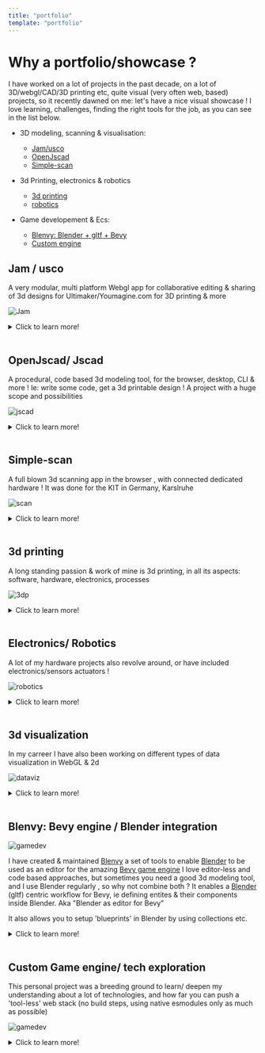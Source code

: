 ```yaml
---
title: "portfolio"
template: "portfolio"
---
```


# Why a portfolio/showcase ?

I have worked on a lot of projects in the past decade, on a lot of 3D/webgl/CAD/3D printing etc, quite visual (very often web, based) projects, so it recently dawned on me: let's have a nice visual showcase ! I love learning, challenges, finding the right tools for the job, as you can see in the list below.

* 3D modeling, scanning & visualisation:
  * [Jam/usco](#jam--usco)
  * [OpenJscad](#openjscad-jscad)
  * [Simple-scan](#simple-scan)

* 3d Printing, electronics & robotics
  * [3d printing](#3d-printing)
  * [robotics](#electronics-robotics)

* Game developement & Ecs:
  * [Blenvy: Blender + gltf + Bevy](#blenvy-bevy-engine--blender-integration)
  * [Custom engine](#custom-game-engine-tech-exploration)


 
## Jam / usco 

A very modular, multi platform Webgl app for collaborative editing & sharing of 3d designs for Ultimaker/Youmagine.com for 3D printing & more

![Jam](/assets/img/portfolio/jam/MoreMultiEdit.gif "Jam")

<details>
  <summary>Click to learn more!</summary>

***Key points:***

  * blazingly fast , streaming parsing for various 3d formats (stl, amf, 3mf)
  * mobile (UM3 app), Web, and backend (thumbnail generation using Headless webgl rendering)
  * bill of materials, shared 3d designs and a LOT more !

***Showcase:***

![Jam](/assets/img/portfolio/jam/RenderServer.gif "Jam")

![Jam](/assets/img/portfolio/jam/video.gif "Jam")

</details>

<br>

## OpenJscad/ Jscad

A procedural, code based 3d modeling tool, for the browser, desktop, CLI & more ! Ie: write some code, get a 3d printable design !
A project with a huge scope and possibilities

![jscad](/assets/img/portfolio/jscad/Screenshot%20from%202021-03-01%2011-22-05.png "Jscad")

<details>
  <summary>Click to learn more!</summary>

  ***Key points:***

For Over 5 years I was a core developer/maintainer of [OpenJscad](https://github.com/jscad/OpenJSCAD.org) 

* Upgrade to modern Es-next, development of core features & UI of parametric 2D/3D modeling program (Javascript, Node.js)
* development of core modeling & maths features, UI
* migration from monolithic code to node modules
* setup and addition of a huge amount of unit test
* I did [a talk](https://www.youtube.com/watch?v=PLA8VPRRi6A) at HannoverJs a few years back that explains the scope and challenges of my work on the project
* I also created [Electron based experimental Desktop app](https://www.youtube.com/watch?v=nJyede1Ah9k&list=PLCiWVcSJ1UJSghHdQcTsAaXOBDkX0Nmx9)
* latest versions also support decentralized design sharing using the [dat protocol](https://dat.foundation/) / [beaker browser](https://beakerbrowser.com/)

***Showcase:***

![jscad](/assets/img/portfolio/jscad/Screenshot%20from%202021-03-01%2009-39-15.png "Jscad")

![jscad](/assets/img/portfolio/jscad/emitter-internal.png "Jscad")


- Using the principle of 'dogfooding' (actually use the software you are developing), I often used the software to create robots, pcb housings, gardening tools etc
### Variations

#### Signed distance field modeling

At some point I also experimented with purely GPU based rendering based on signed distance fields as a possible frontend/renderer alternative
![jscad](/assets/img/portfolio/jscad/df-csg-16.gif "Jscad")

![jscad](/assets/img/portfolio/jscad/ShapeFu-openscad.gif "Jscad")

![jscad](/assets/img/portfolio/jscad/3d-sdf1.gif "Jscad")


#### Coffeescad

I also worked on a fork in CoffeeScript for a while called ... Coffeescad !
There is an [interview](https://www.golem.de/news/coffeescad-3d-druckmodellierung-im-browser-1305-99271.html) I did about it for the German It/tech journal Golem 

</details>

<br>

## Simple-scan

A full blown 3d scanning app in the browser , with connected dedicated hardware ! It was done for the KIT in Germany, Karslruhe

![scan](/assets/img/portfolio/simple-scan/0ceca305-6b8d-4b69-8ee9-951658f5fff3.png "scan")

<details>
  <summary>Click to learn more!</summary>

***Key points:***

  * polymer.js / web component based
  * hardware connection
  * pleasant, easy to use user interface
  * ported c bindings to enable use of native libraries for camera/hardware access

***Showcase:***

  ![scan](/assets/img/portfolio/simple-scan/87544581-b6f2-4d7f-b41b-7143ad69033d.png "scan")

  ![scan](/assets/img/portfolio/simple-scan/b659faff-af75-43b1-9d56-026ffc3e7846.png "scan")

</details>

<br>


## 3d printing

A long standing passion & work of mine is 3d printing, in all its aspects: software, hardware, electronics, processes

  ![3dp](/assets/img/portfolio/3dp/video.gif "3dp")


<details>
  <summary>Click to learn more!</summary>

***Key points:***

  * design & build of multiple 3D printers
  * custom firmware development (C/C++/Arduino)
  * front end / UI development in Python & Js
  * 10 + years of experience both for 3d printing Companies (Ultimaker) & personally
  * 3D printing workshop organization for adults & children

***Showcase:***

![3dp](/assets/img/portfolio/3dp/3DR2%20-%201.jpg "3dp")

![3dp](/assets/img/portfolio/3dp/317.jpg "3dp")

![3dp](/assets/img/portfolio/3dp/320.jpg "3dp")

![3dp](/assets/img/portfolio/3dp/2014%20-%207.jpg "3dp")

![3dp](/assets/img/portfolio/3dp/2014%20-%208.jpg "3dp")



</details>

<br>


## Electronics/ Robotics

  A lot of my hardware projects also revolve around, or have included electronics/sensors actuators !

  ![robotics](/assets/img/portfolio/robotics/kiwikee.jpg "robotics")

<details>
  <summary>Click to learn more!</summary>

***Key points:***

  * [ parametric versions](https://github.com/PiRo-bots/kiwikee) of 3D printable robots
  * custom electronics, with home made PCB designs 
  * lots of experience with using off the shelf components for sensors, actuators, etc (Arduino, Esp8266, Raspberry Pi)
  * coding custom firmware (c/c++/Arduino/PlatformIo) for robots, sensor networks (Mqtt...)
  * [live coding video series](https://www.youtube.com/watch?v=o5OMGnLj5-I&list=PLCiWVcSJ1UJRSipDN3YPTuBrR8wG8bjks) mixing Hardware/Firmware & web dev
  

***Showcase:***

  ![robotics](/assets/img/portfolio/robotics/overview.png "robotics")

  ![robotics](/assets/img/portfolio/robotics/repBug_0.1.jpg "robotics")

  ![robotics](/assets/img/portfolio/robotics/robout-pcb.png "robotics")


</details>

<br>


## 3d visualization

In my carreer I have also been working on different types of data visualization in WebGL & 2d

![dataviz](/assets/img/portfolio/dataviz/sensorGraphs.gif "dataviz")


<details>
  <summary>Click to learn more!</summary>

***Key points:***

  * built specifically for client needs
  * performant WebGL (GPU instancing etc)
  * lean/ minimalistic implementations

***Showcase:***

![dataviz](/assets/img/portfolio/dataviz/Screenshot%20from%202021-03-01%2011-13-42.png "dataviz")

![dataviz](/assets/img/portfolio/dataviz/Screenshot%20from%202021-03-01%2011-15-43.png "dataviz")


</details>

<br>

## Blenvy: Bevy engine / Blender integration

![gamedev](/assets/img/portfolio/Blenvy/blenvy.png "gamedev")


I have created & maintained [Blenvy](https://github.com/kaosat-dev/Blenvy) a set of tools to enable [Blender](https://www.blender.org/) to be used as an editor for the amazing [Bevy game engine](https://bevyengine.org/)
I love editor-less and code based approaches, but sometimes you need a good 3d modeling tool, and I use Blender regularly , so why not combine both ?
It enables a [Blender](https://www.blender.org/) (gltf) centric workflow for Bevy, ie defining entites & their components
inside Blender. Aka "Blender as editor for Bevy"

It also allows you to setup 'blueprints' in Blender by using collections etc.

<details>
  <summary>Click to learn more!</summary>

  ***Key points:***

  * Rust on the Bevy side, Python on the Blender side
  * custom UI to add custom components with seamless integration into Bevy's ecs
  * uses glf files with metadata to transfer information
  * automated incremental exports with change detection on the Blender side
  * a LOT more tools

</details>

<br>

## Custom Game engine/ tech exploration


This personal project was a breeding ground to learn/ deepen my understanding about a lot of technologies, and how far you 
can push a 'tool-less' web stack (no build steps, using native esmodules only as much as possible)

![gamedev](/assets/img/portfolio/gamedev/su-proto2.2.png "gamedev")


<details>
  <summary>Click to learn more!</summary>

  ***Key points:***

  * ECS implementations
  * experimentation with Webgl & WebGPU
  * heightmaps, physics, all in vanilla js
  * experimentation with Quick.js / embeded js engines
  * electron app with sound, gamepad etc support
  * python code for Blender add ons

</details>

<br>




